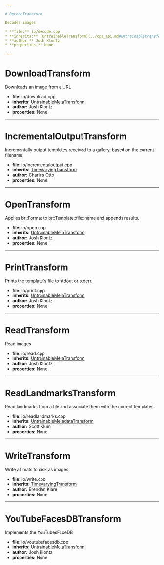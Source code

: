```yaml
---

# DecodeTransform

Decodes images

* **file:** io/decode.cpp
* **inherits:** [UntrainableTransform](../cpp_api.md#untrainabletransform)
* **author:** Josh Klontz
* **properties:** None

---
```


# DownloadTransform

Downloads an image from a URL

* **file:** io/download.cpp
* **inherits:** [UntrainableMetaTransform](../cpp_api.md#untrainablemetatransform)
* **author:** Josh Klontz
* **properties:** None

---

# IncrementalOutputTransform

Incrementally output templates received to a gallery, based on the current filename

* **file:** io/incrementaloutput.cpp
* **inherits:** [TimeVaryingTransform](../cpp_api.md#timevaryingtransform)
* **author:** Charles Otto
* **properties:** None

---

# OpenTransform

Applies br::Format to br::Template::file::name and appends results.

* **file:** io/open.cpp
* **inherits:** [UntrainableMetaTransform](../cpp_api.md#untrainablemetatransform)
* **author:** Josh Klontz
* **properties:** None

---

# PrintTransform

Prints the template's file to stdout or stderr.

* **file:** io/print.cpp
* **inherits:** [UntrainableMetaTransform](../cpp_api.md#untrainablemetatransform)
* **author:** Josh Klontz
* **properties:** None

---

# ReadTransform

Read images

* **file:** io/read.cpp
* **inherits:** [UntrainableMetaTransform](../cpp_api.md#untrainablemetatransform)
* **author:** Josh Klontz
* **properties:** None

---

# ReadLandmarksTransform

Read landmarks from a file and associate them with the correct templates.

* **file:** io/readlandmarks.cpp
* **inherits:** [UntrainableMetadataTransform](../cpp_api.md#untrainablemetadatatransform)
* **author:** Scott Klum
* **properties:** None

---

# WriteTransform

Write all mats to disk as images.

* **file:** io/write.cpp
* **inherits:** [TimeVaryingTransform](../cpp_api.md#timevaryingtransform)
* **author:** Brendan Klare
* **properties:** None

---

# YouTubeFacesDBTransform

Implements the YouTubesFaceDB

* **file:** io/youtubefacesdb.cpp
* **inherits:** [UntrainableMetaTransform](../cpp_api.md#untrainablemetatransform)
* **author:** Josh Klontz
* **properties:** None

